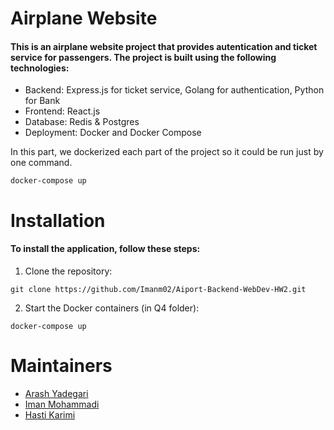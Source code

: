 # Airplane Website
#### This is an airplane website project that provides autentication and ticket service for passengers. The project is built using the following technologies:

* Backend: Express.js for ticket service, Golang for authentication, Python for Bank
* Frontend: React.js
* Database: Redis & Postgres
* Deployment: Docker and Docker Compose

In this part, we dockerized each part of the project so it could be run just by one command.
```
docker-compose up
```

# Installation
#### To install the application, follow these steps:
1. Clone the repository: 
```
git clone https://github.com/Imanm02/Aiport-Backend-WebDev-HW2.git
```

2. Start the Docker containers (in Q4 folder): 
```
docker-compose up
```

# Maintainers
- [Arash Yadegari](https://github.com/Arash1381-y)
- [Iman Mohammadi](https://github.com/Imanm02)
- [Hasti Karimi](https://github.com/HastiKarimi)

